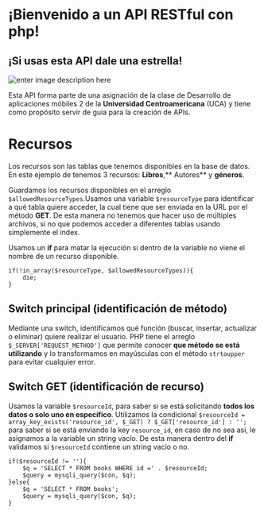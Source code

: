 # ¡Bienvenido a un API RESTful con php!

## ¡Si usas esta API dale una estrella!

![enter image description here](https://media.discordapp.net/attachments/1026681338138468427/1083198318471020584/Screenshot_1.png?width=1440&height=304)

Esta API forma parte de una asignación de la clase de Desarrollo de aplicaciones móbiles 2 de la **Universidad Centroamericana** (UCA) y tiene como propósito servir de guia para la creación de APIs. 

# Recursos

Los recursos son las tablas que tenemos disponibles en la base de datos. En este ejemplo de tenemos 3 recursos: **Libros**,** Autores** y **géneros**.

Guardamos los recursos disponibles en el arreglo `$allowedResourceTypes`.Usamos una variable `$resourceType` para identificar a qué tabla quiere acceder, la cual tiene que ser enviada en la URL por el método **GET**. De esta manera no tenemos que hacer uso de múltiples archivos, si no que podemos acceder a diferentes tablas usando simplemente el index.

Usamos un **if** para matar la ejecución si dentro de la variable no viene el nombre de un recurso disponible.

    if(!in_array($resourceType, $allowedResourceTypes)){
	    die;
	}
	
## Switch principal (identificación de método)

Mediante una switch, identificamos qué función (buscar, insertar, actualizar o eliminar) quiere realizar el usuario. PHP tiene el arreglo `$_SERVER['REQUEST_METHOD']` que permite conocer **que método se está utilizando** y lo transformamos en mayúsculas con el método `strtoupper` para evitar cualquier error.

## Switch GET (identificación de recurso)

Usamos la variable `$resourceId`, para saber si se está solicitando **todos los datos o solo uno en específico**. Utilizamos la condicional `$resourceId = array_key_exists('resource_id', $_GET) ? $_GET['resource_id'] : '';` para saber si se está enviando la key `resource_id`, en caso de no sea asi, le asignamos a la variable un string vacío. De esta manera dentro del **if** validamos si `$resourceId` contiene un string vacío o no. 

    if($resourceId != ''){
	    $q = 'SELECT * FROM books WHERE id =' . $resourceId;
	    $query = mysqli_query($con, $q);
	}else{
		$q = 'SELECT * FROM books';
		$query = mysqli_query($con, $q);
	}

